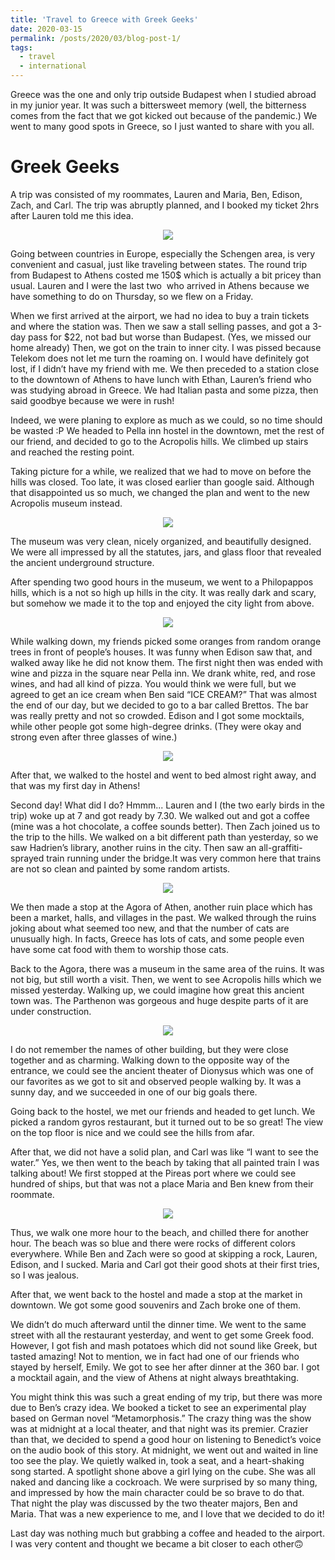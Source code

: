 ```yaml
---
title: 'Travel to Greece with Greek Geeks'
date: 2020-03-15
permalink: /posts/2020/03/blog-post-1/
tags:
  - travel
  - international
---
```


Greece was the one and only trip outside Budapest when I studied abroad in my junior year. It was such a bittersweet memory (well, the bitterness comes from the fact that we got kicked out because of the pandemic.) We went to many good spots in Greece, so I just wanted to share with you all. 

Greek Geeks
======

A trip was consisted of my roommates, Lauren and Maria, Ben, Edison, Zach, and Carl. The trip was abruptly planned, and I booked my ticket 2hrs after Lauren told me this idea.

<p align="center">
  <img src="/images/greece1.png">
</p>

Going between countries in Europe, especially the Schengen area, is very convenient and casual, just like traveling between states. The round trip from Budapest to Athens costed me 150$ which is actually a bit pricey than usual. Lauren and I were the last two  who arrived in Athens because we have something to do on Thursday, so we flew on a Friday.

When we first arrived at the airport, we had no idea to buy a train tickets and where the station was. Then we saw a stall selling passes, and got a 3-day pass for $22, not bad but worse than Budapest. (Yes, we missed our home already) Then, we got on the train to inner city. I was pissed because Telekom does not let me turn the roaming on. I would have definitely got lost, if I didn’t have my friend with me. We then preceded to a station close to the downtown of Athens to have lunch with Ethan, Lauren’s friend who was studying abroad in Greece. We had Italian pasta and some pizza, then said goodbye because we were in rush!

Indeed, we were planing to explore as much as we could, so no time should be wasted :P We headed to Pella inn hostel in the downtown, met the rest of our friend, and decided to go to the Acropolis hills. We climbed up stairs and reached the resting point. 

Taking picture for a while, we realized that we had to move on before the hills was closed. Too late, it was closed earlier than google said. Although that disappointed us so much, we changed the plan and went to the new Acropolis museum instead. 

<p align="center">
  <img src="/images/greece2.png">
</p>

The museum was very clean, nicely organized, and beautifully designed. We were all impressed by all the statutes, jars, and glass floor that revealed the ancient underground structure. 


After spending two good hours in the museum, we went to a Philopappos hills, which is a not so high up hills in the city. It was really dark and scary, but somehow we made it to the top and enjoyed the city light from above. 

<p align="center">
  <img src="/images/greece5.png">
</p>

While walking down, my friends picked some oranges from random orange trees in front of people’s houses. It was funny when Edison saw that, and walked away like he did not know them. The first night then was ended with wine and pizza in the square near Pella inn. We drank white, red, and rose wines, and had all kind of pizza. You would think we were full, but we agreed to get an ice cream when Ben said “ICE CREAM?” That was almost the end of our day, but we decided to go to a bar called Brettos. The bar was really pretty and not so crowded. Edison and I got some mocktails, while other people got some high-degree drinks. (They were okay and strong even after three glasses of wine.) 

<p align="center">
  <img src="/images/greece6.png">
</p>

After that, we walked to the hostel and went to bed almost right away, and that was my first day in Athens!

Second day! What did I do? Hmmm... Lauren and I (the two early birds in the trip) woke up at 7 and got ready by 7.30. We walked out and got a coffee (mine was a hot chocolate, a coffee sounds better). Then Zach joined us to the trip to the hills. We walked on a bit different path than yesterday, so we saw Hadrien’s library, another ruins in the city. Then saw an all-graffiti-sprayed train running under the bridge.It was very common here that trains are not so clean and painted by some random artists. 

<p align="center">
  <img src="/images/greece7.png">
</p>

We then made a stop at the Agora of Athen, another ruin place which has been a market, halls, and villages in the past. We walked through the ruins joking about what seemed too new, and that the number of cats are unusually high. In facts, Greece has lots of cats, and some people even have some cat food with them to worship those cats. 

Back to the Agora, there was a museum in the same area of the ruins. It was not big, but still worth a visit. Then, we went to see Acropolis hills which we missed yesterday. Walking up, we could imagine how great this ancient town was. The Parthenon was gorgeous and huge despite parts of it are under construction. 

<p align="center">
  <img src="/images/greece3.png">
</p>

I do not remember the names of other building, but they were close together and as charming. Walking down to the opposite way of the entrance, we could see the ancient theater of Dionysus which was one of our favorites as we got to sit and observed people walking by. It was a sunny day, and we succeeded in one of our big goals there.

Going back to the hostel, we met our friends and headed to get lunch. We picked a random gyros restaurant, but it turned out to be so great! The view on the top floor is nice and we could see the hills from afar. 

After that, we did not have a solid plan, and Carl was like “I want to see the water.” Yes, we then went to the beach by taking that all painted train I was talking about! We first stopped at the Pireas port where we could see hundred of ships, but that was not a place Maria and Ben knew from their roommate. 

<p align="center">
  <img src="/images/greece4.png">
</p>

Thus, we walk one more hour to the beach, and chilled there for another hour. The beach was so blue and there were rocks of different colors everywhere. While Ben and Zach were so good at skipping a rock, Lauren, Edison, and I sucked. Maria and Carl got their good shots at their first tries, so I was jealous. 

After that, we went back to the hostel and made a stop at the market in downtown. We got some good souvenirs and Zach broke one of them. 

We didn’t do much afterward until the dinner time. We went to the same street with all the restaurant yesterday, and went to get some Greek food. However, I got fish and mash potatoes which did not sound like Greek, but tasted amazing! Not to mention, we in fact had one of our friends who stayed by herself, Emily. We got to see her after dinner at the 360 bar. I got a mocktail again, and the view of Athens at night always breathtaking.

You might think this was such a great ending of my trip, but there was more due to Ben’s crazy idea. We booked a ticket to see an experimental play based on German novel “Metamorphosis.” The crazy thing was the show was at midnight at a local theater, and that night was its premier. Crazier than that, we decided to spend a good hour on listening to Benedict’s voice on the audio book of this story. At midnight, we went out and waited in line too see the play. We quietly walked in, took a seat, and a heart-shaking song started. A spotlight shone above a girl lying on the cube. She was all naked and dancing like a cockroach. We were surprised by so many thing, and impressed by how the main character could be so brave to do that. That night the play was discussed by the two theater majors, Ben and Maria. That was a new experience to me, and I love that we decided to do it!

Last day was nothing much but grabbing a coffee and headed to the airport. I was very content and thought we became a bit closer to each other🙃
